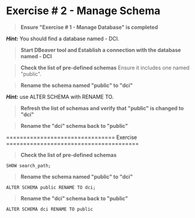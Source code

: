 # Exercise # 2 - Manage Schema

> **Ensure "Exercise # 1 - Manage Database" is completed**

***Hint:*** You should find a database named - DCI.

> **Start DBeaver tool and Establish a connection with the database named - DCI**

> **Check the list of pre-defined schemas**
Ensure it includes one named "public".

> **Rename the schema named "public" to "dci"**

***Hint:*** use ALTER SCHEMA with RENAME TO.

> **Refresh the list of schemas and verify that "public" is changed to "dci"**

> **Rename the "dci" schema back to "public"**


================================ Exercise =======================================

> **Check the list of pre-defined schemas**

`SHOW search_path;`

> **Rename the schema named "public" to "dci"**

`ALTER SCHEMA public RENAME TO dci;`

> **Rename the "dci" schema back to "public"**

`ALTER SCHEMA dci RENAME TO public`
